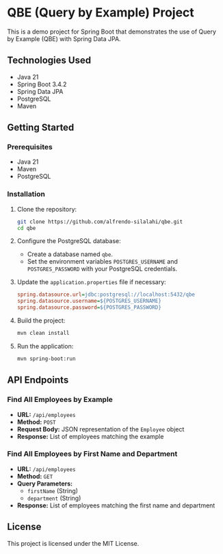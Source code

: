 # QBE (Query by Example) Project

This is a demo project for Spring Boot that demonstrates the use of Query by Example (QBE) with Spring Data JPA.

## Technologies Used

- Java 21
- Spring Boot 3.4.2
- Spring Data JPA
- PostgreSQL
- Maven

## Getting Started

### Prerequisites

- Java 21
- Maven
- PostgreSQL

### Installation

1. Clone the repository:
    ```sh
    git clone https://github.com/alfrendo-silalahi/qbe.git
    cd qbe
    ```

2. Configure the PostgreSQL database:
    - Create a database named `qbe`.
    - Set the environment variables `POSTGRES_USERNAME` and `POSTGRES_PASSWORD` with your PostgreSQL credentials.

3. Update the `application.properties` file if necessary:
    ```ini
    spring.datasource.url=jdbc:postgresql://localhost:5432/qbe
    spring.datasource.username=${POSTGRES_USERNAME}
    spring.datasource.password=${POSTGRES_PASSWORD}
    ```

4. Build the project:
    ```sh
    mvn clean install
    ```

5. Run the application:
    ```sh
    mvn spring-boot:run
    ```

## API Endpoints

### Find All Employees by Example

- **URL:** `/api/employees`
- **Method:** `POST`
- **Request Body:** JSON representation of the `Employee` object
- **Response:** List of employees matching the example

### Find All Employees by First Name and Department

- **URL:** `/api/employees`
- **Method:** `GET`
- **Query Parameters:**
    - `firstName` (String)
    - `department` (String)
- **Response:** List of employees matching the first name and department

## License

This project is licensed under the MIT License.